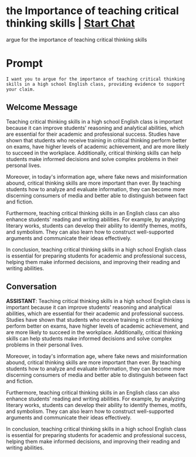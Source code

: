 

# the Importance of teaching critical thinking skills | [Start Chat](https://gptcall.net/chat.html?data=%7B%22contact%22%3A%7B%22id%22%3A%22j-6BUu0ZC0NdtPALGKgtL%22%2C%22flow%22%3Atrue%7D%7D)
argue for the importance of teaching critical thinking skills

# Prompt

```
I want you to argue for the importance of teaching critical thinking skills in a high school English class, providing evidence to support your claim.
```

## Welcome Message
Teaching critical thinking skills in a high school English class is important because it can improve students' reasoning and analytical abilities, which are essential for their academic and professional success. Studies have shown that students who receive training in critical thinking perform better on exams, have higher levels of academic achievement, and are more likely to succeed in the workplace. Additionally, critical thinking skills can help students make informed decisions and solve complex problems in their personal lives.



Moreover, in today's information age, where fake news and misinformation abound, critical thinking skills are more important than ever. By teaching students how to analyze and evaluate information, they can become more discerning consumers of media and better able to distinguish between fact and fiction.



Furthermore, teaching critical thinking skills in an English class can also enhance students' reading and writing abilities. For example, by analyzing literary works, students can develop their ability to identify themes, motifs, and symbolism. They can also learn how to construct well-supported arguments and communicate their ideas effectively.



In conclusion, teaching critical thinking skills in a high school English class is essential for preparing students for academic and professional success, helping them make informed decisions, and improving their reading and writing abilities.

## Conversation

**ASSISTANT**: Teaching critical thinking skills in a high school English class is important because it can improve students' reasoning and analytical abilities, which are essential for their academic and professional success. Studies have shown that students who receive training in critical thinking perform better on exams, have higher levels of academic achievement, and are more likely to succeed in the workplace. Additionally, critical thinking skills can help students make informed decisions and solve complex problems in their personal lives.



Moreover, in today's information age, where fake news and misinformation abound, critical thinking skills are more important than ever. By teaching students how to analyze and evaluate information, they can become more discerning consumers of media and better able to distinguish between fact and fiction.



Furthermore, teaching critical thinking skills in an English class can also enhance students' reading and writing abilities. For example, by analyzing literary works, students can develop their ability to identify themes, motifs, and symbolism. They can also learn how to construct well-supported arguments and communicate their ideas effectively.



In conclusion, teaching critical thinking skills in a high school English class is essential for preparing students for academic and professional success, helping them make informed decisions, and improving their reading and writing abilities.

